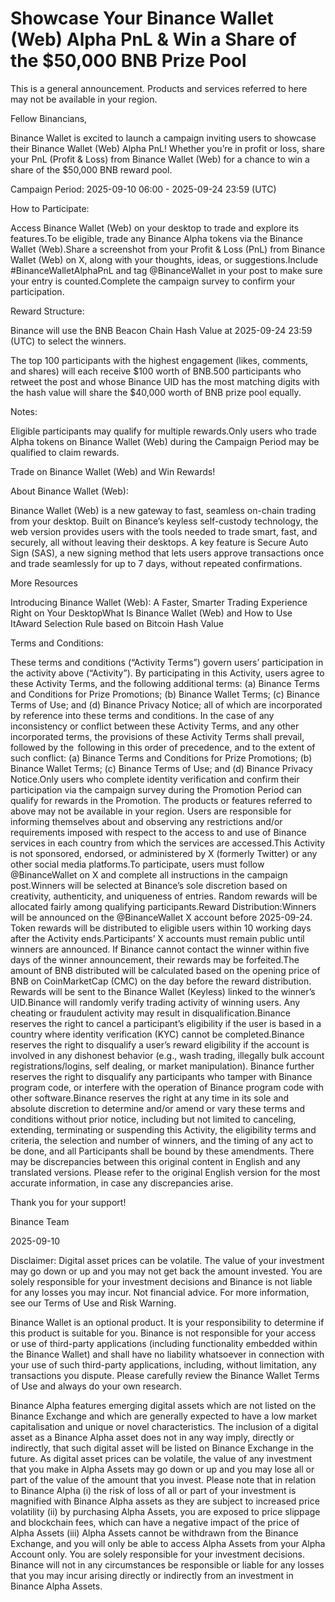 # Showcase Your Binance Wallet (Web) Alpha PnL & Win a Share of the $50,000 BNB Prize Pool

This is a general announcement. Products and services referred to here may not be available in your region.

Fellow Binancians,

Binance Wallet is excited to launch a campaign inviting users to showcase their Binance Wallet (Web) Alpha PnL! Whether you’re in profit or loss, share your PnL (Profit & Loss) from Binance Wallet (Web) for a chance to win a share of the $50,000 BNB reward pool.

Campaign Period: 2025-09-10 06:00 - 2025-09-24 23:59 (UTC)

How to Participate:

Access Binance Wallet (Web) on your desktop to trade and explore its features.To be eligible, trade any Binance Alpha tokens via the Binance Wallet (Web).Share a screenshot from your Profit & Loss (PnL) from Binance Wallet (Web) on X, along with your thoughts, ideas, or suggestions.Include #BinanceWalletAlphaPnL and tag @BinanceWallet in your post to make sure your entry is counted.Complete the campaign survey to confirm your participation.

Reward Structure:

Binance will use the BNB Beacon Chain Hash Value at 2025-09-24 23:59 (UTC) to select the winners.

The top 100 participants with the highest engagement (likes, comments, and shares) will each receive $100 worth of BNB.500 participants who retweet the post and whose Binance UID has the most matching digits with the hash value will share the $40,000 worth of BNB prize pool equally. 

Notes:

Eligible participants may qualify for multiple rewards.Only users who trade Alpha tokens on Binance Wallet (Web) during the Campaign Period may be qualified to claim rewards.

Trade on Binance Wallet (Web) and Win Rewards!

About Binance Wallet (Web):

Binance Wallet (Web) is a new gateway to fast, seamless on-chain trading from your desktop. Built on Binance’s keyless self-custody technology, the web version provides users with the tools needed to trade smart, fast, and securely, all without leaving their desktops. A key feature is Secure Auto Sign (SAS), a new signing method that lets users approve transactions once and trade seamlessly for up to 7 days, without repeated confirmations.

More Resources

Introducing Binance Wallet (Web): A Faster, Smarter Trading Experience Right on Your DesktopWhat Is Binance Wallet (Web) and How to Use ItAward Selection Rule based on Bitcoin Hash Value

Terms and Conditions:

These terms and conditions (“Activity Terms”) govern users’ participation in the activity above (“Activity”). By participating in this Activity, users agree to these Activity Terms, and the following additional terms: (a) Binance Terms and Conditions for Prize Promotions; (b) Binance Wallet Terms; (c) Binance Terms of Use; and (d) Binance Privacy Notice; all of which are incorporated by reference into these terms and conditions. In the case of any inconsistency or conflict between these Activity Terms, and any other incorporated terms, the provisions of these Activity Terms shall prevail, followed by the  following in this order of precedence, and to the extent of such conflict: (a) Binance Terms and Conditions for Prize Promotions; (b) Binance Wallet Terms; (c) Binance Terms of Use; and (d) Binance Privacy Notice.Only users who complete identity verification and confirm their participation via the campaign survey during the Promotion Period can qualify for rewards in the Promotion. The products or features referred to above may not be available in your region. Users are responsible for informing themselves about and observing any restrictions and/or requirements imposed with respect to the access to and use of Binance services in each country from which the services are accessed.This Activity is not sponsored, endorsed, or administered by X (formerly Twitter) or any other social media platforms.To participate, users must follow @BinanceWallet on X and complete all instructions in the campaign post.Winners will be selected at Binance’s sole discretion based on creativity, authenticity, and uniqueness of entries. Random rewards will be allocated fairly among qualifying participants.Reward Distribution:Winners will be announced on the @BinanceWallet X account before 2025-09-24. Token rewards will be distributed to eligible users within 10 working days after the Activity ends.Participants’ X accounts must remain public until winners are announced. If Binance cannot contact the winner within five days of the winner announcement, their rewards may be forfeited.The amount of BNB distributed will be calculated based on the opening price of BNB on CoinMarketCap (CMC) on the day before the reward distribution. Rewards will be sent to the Binance Wallet (Keyless) linked to the winner’s UID.Binance will randomly verify trading activity of winning users. Any cheating or fraudulent activity may result in disqualification.Binance reserves the right to cancel a participant’s eligibility if the user is based in a country where identity verification (KYC) cannot be completed.Binance reserves the right to disqualify a user’s reward eligibility if the account is involved in any dishonest behavior (e.g., wash trading, illegally bulk account registrations/logins, self dealing, or market manipulation). Binance further reserves the right to disqualify any participants who tamper with Binance program code, or interfere with the operation of Binance program code with other software.Binance reserves the right at any time in its sole and absolute discretion to determine and/or amend or vary these terms and conditions without prior notice, including but not limited to canceling, extending, terminating or suspending this Activity, the eligibility terms and criteria, the selection and number of winners, and the timing of any act to be done, and all Participants shall be bound by these amendments. There may be discrepancies between this original content in English and any translated versions. Please refer to the original English version for the most accurate information, in case any discrepancies arise.

Thank you for your support!

Binance Team

2025-09-10

Disclaimer: Digital asset prices can be volatile. The value of your investment may go down or up and you may not get back the amount invested. You are solely responsible for your investment decisions and Binance is not liable for any losses you may incur. Not financial advice. For more information, see our Terms of Use and Risk Warning.

Binance Wallet is an optional product. It is your responsibility to determine if this product is suitable for you. Binance is not responsible for your access or use of third-party applications (including functionality embedded within the Binance Wallet) and shall have no liability whatsoever in connection with your use of such third-party applications, including, without limitation, any transactions you dispute. Please carefully review the Binance Wallet Terms of Use and always do your own research.

Binance Alpha features emerging digital assets which are not listed on the Binance Exchange and which are generally expected to have a low market capitalisation and unique or novel characteristics. The inclusion of a digital asset as a Binance Alpha asset does not in any way imply, directly or indirectly, that such digital asset will be listed on Binance Exchange in the future. As digital asset prices can be volatile, the value of any investment that you make in Alpha Assets may go down or up and you may lose all or part of the value of the amount that you invest. Please note that in relation to Binance Alpha (i) the risk of loss of all or part of your investment is magnified with Binance Alpha assets as they are subject to increased price volatility (ii) by purchasing Alpha Assets, you are exposed to price slippage and blockchain fees, which can have a negative impact of the price of Alpha Assets (iii) Alpha Assets cannot be withdrawn from the Binance Exchange, and you will only be able to access Alpha Assets from your Alpha Account only. You are solely responsible for your investment decisions. Binance will not in any circumstances be responsible or liable for any losses that you may incur arising directly or indirectly from an investment in Binance Alpha Assets.